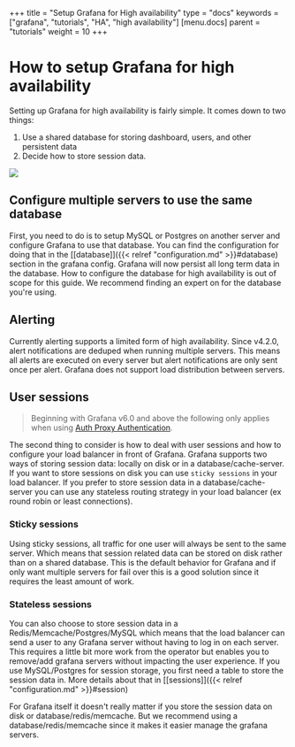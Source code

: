 +++
title = "Setup Grafana for High availability"
type = "docs"
keywords = ["grafana", "tutorials", "HA", "high availability"]
[menu.docs]
parent = "tutorials"
weight = 10
+++

# How to setup Grafana for high availability

Setting up Grafana for high availability is fairly simple. It comes down to two things:

  1. Use a shared database for storing dashboard, users, and other persistent data
  2. Decide how to store session data.

<div class="text-center">
  <img src="/img/docs/tutorials/grafana-high-availability.png"  max-width= "800px" class="center" />
</div>

## Configure multiple servers to use the same database

First, you need to do is to setup MySQL or Postgres on another server and configure Grafana to use that database.
You can find the configuration for doing that in the [[database]]({{< relref "configuration.md" >}}#database) section in the grafana config.
Grafana will now persist all long term data in the database. How to configure the database for high availability is out of scope for this guide. We recommend finding an expert on for the database you're using.

## Alerting

Currently alerting supports a limited form of high availability. Since v4.2.0, alert notifications are deduped when running multiple servers. This means all alerts are executed on every server but alert notifications are only sent once per alert. Grafana does not support load distribution between servers.

## User sessions

> Beginning with Grafana v6.0 and above the following only applies when using [Auth Proxy Authentication](/auth/auth-proxy/).

The second thing to consider is how to deal with user sessions and how to configure your load balancer in front of Grafana.
Grafana supports two ways of storing session data: locally on disk or in a database/cache-server.
If you want to store sessions on disk you can use `sticky sessions` in your load balancer. If you prefer to store session data in a database/cache-server
you can use any stateless routing strategy in your load balancer (ex round robin or least connections).

### Sticky sessions
Using sticky sessions, all traffic for one user will always be sent to the same server. Which means that session related data can be
stored on disk rather than on a shared database. This is the default behavior for Grafana and if only want multiple servers for fail over this is a good solution since it requires the least amount of work.

### Stateless sessions
You can also choose to store session data in a Redis/Memcache/Postgres/MySQL which means that the load balancer can send a user to any Grafana server without having to log in on each server. This requires a little bit more work from the operator but enables you to remove/add grafana servers without impacting the user experience.
If you use MySQL/Postgres for session storage, you first need a table to store the session data in. More details about that in [[sessions]]({{< relref "configuration.md" >}}#session)

For Grafana itself it doesn't really matter if you store the session data on disk or database/redis/memcache. But we recommend using a database/redis/memcache since it makes it easier manage the grafana servers.


